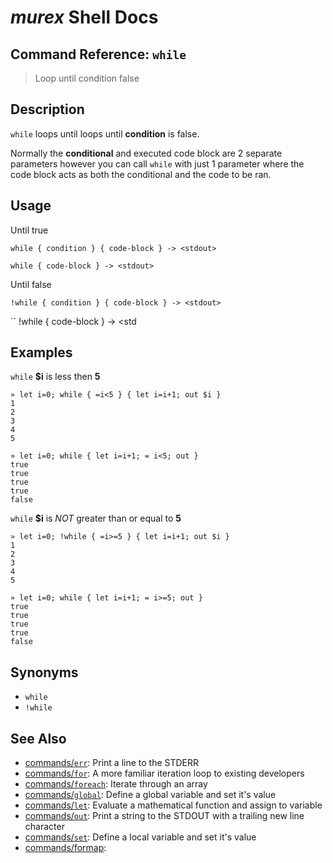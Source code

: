 # _murex_ Shell Docs

## Command Reference: `while`

> Loop until condition false

## Description

`while` loops until loops until **condition** is false.

Normally the **conditional** and executed code block are 2 separate parameters
however you can call `while` with just 1 parameter where the code block acts
as both the conditional and the code to be ran.

## Usage

Until true

    while { condition } { code-block } -> <stdout>
    
    while { code-block } -> <stdout>
    
Until false

    !while { condition } { code-block } -> <stdout>
    
``
!while { code-block } -> <std

## Examples

`while` **$i** is less then **5**

    » let i=0; while { =i<5 } { let i=i+1; out $i }
    1
    2
    3
    4
    5
    
    » let i=0; while { let i=i+1; = i<5; out }
    true
    true
    true
    true
    false
    
`while` **$i** is _NOT_ greater than or equal to **5**

    » let i=0; !while { =i>=5 } { let i=i+1; out $i }
    1
    2
    3
    4
    5
    
    » let i=0; while { let i=i+1; = i>=5; out }
    true
    true
    true
    true
    false

## Synonyms

* `while`
* `!while`


## See Also

* [commands/`err`](../commands/err.md):
  Print a line to the STDERR
* [commands/`for`](../commands/for.md):
  A more familiar iteration loop to existing developers
* [commands/`foreach`](../commands/foreach.md):
  Iterate through an array
* [commands/`global`](../commands/global.md):
  Define a global variable and set it's value
* [commands/`let`](../commands/let.md):
  Evaluate a mathematical function and assign to variable
* [commands/`out`](../commands/out.md):
  Print a string to the STDOUT with a trailing new line character
* [commands/`set`](../commands/set.md):
  Define a local variable and set it's value
* [commands/formap](../commands/formap.md):
  